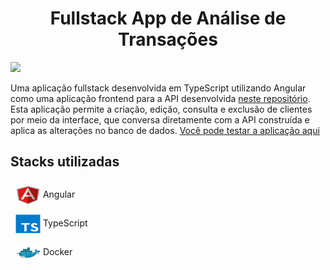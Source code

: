 <h1 align="center"> Fullstack App de Análise de Transações </h1>

<p align="">
  <img src="http://img.shields.io/static/v1?label=STATUS&message=DEPLOYED&color=GREEN&style=for-the-badge"/>
</p>
<p>
Uma aplicação fullstack desenvolvida em TypeScript utilizando Angular como uma aplicação frontend para a API desenvolvida <a href="https://github.com/ricardobohadana/dotnetcoreclientesapi">neste repositório</a>. Esta aplicação permite a criação, edição, consulta e exclusão de clientes por meio da interface, que conversa diretamente com a API construída e aplica as alterações no banco de dados. <a href="">Você pode testar a aplicação aqui </a>
</p>

## Stacks utilizadas

<div style="padding: 0.5rem">
    <img align="center" height="30" width="40" src="https://raw.githubusercontent.com/devicons/devicon/1119b9f84c0290e0f0b38982099a2bd027a48bf1/icons/angularjs/angularjs-original.svg">
    Angular
</div>
<div style="padding: 0.5rem">
    <img align="center" height="30" width="40" src="https://raw.githubusercontent.com/devicons/devicon/1119b9f84c0290e0f0b38982099a2bd027a48bf1/icons/typescript/typescript-original.svg">
  TypeScript
</div>
<div style="padding: 0.5rem">
    <img align="center" height="30" width="40" src="https://raw.githubusercontent.com/devicons/devicon/1119b9f84c0290e0f0b38982099a2bd027a48bf1/icons/docker/docker-original.svg">
  Docker
</div>
